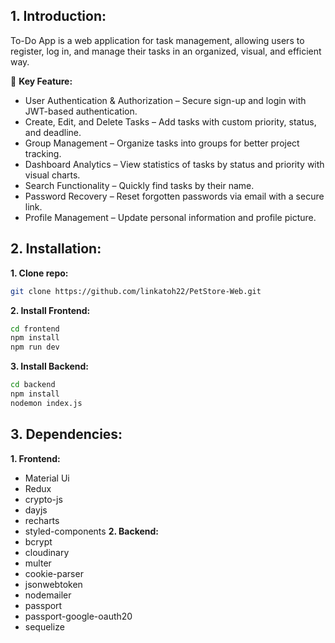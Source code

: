 ## 1. Introduction:
To-Do App is a web application for task management, allowing users to register, log in, and manage their tasks in an organized, visual, and efficient way.

🚀 **Key Feature:**
- User Authentication & Authorization – Secure sign-up and login with JWT-based authentication.
- Create, Edit, and Delete Tasks – Add tasks with custom priority, status, and deadline.
- Group Management – Organize tasks into groups for better project tracking.
- Dashboard Analytics – View statistics of tasks by status and priority with visual charts.
- Search Functionality – Quickly find tasks by their name.
- Password Recovery – Reset forgotten passwords via email with a secure link.
- Profile Management – Update personal information and profile picture.
## 2. Installation:
**1. Clone repo:**
```bash
git clone https://github.com/linkatoh22/PetStore-Web.git
```
**2. Install Frontend:**
```bash
cd frontend
npm install
npm run dev
```
**3. Install Backend:**
```bash
cd backend
npm install
nodemon index.js
```
## 3. Dependencies:
**1. Frontend:**
- Material Ui
- Redux
- crypto-js
- dayjs
- recharts
- styled-components
**2. Backend:**
- bcrypt
- cloudinary
- multer
- cookie-parser
- jsonwebtoken
- nodemailer
- passport
- passport-google-oauth20
- sequelize

